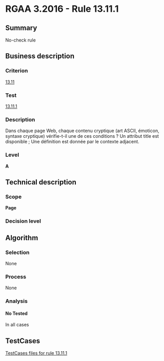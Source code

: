 # RGAA 3.2016 - Rule 13.11.1

## Summary
No-check rule


## Business description

### Criterion
[13.11](http://references.modernisation.gouv.fr/rgaa-accessibilite/criteres.html#crit-13-11)

### Test
[13.11.1](http://references.modernisation.gouv.fr/rgaa-accessibilite/criteres.html#test-13-11-1)

### Description
Dans chaque page Web, chaque contenu cryptique (art ASCII, émoticon, syntaxe cryptique) vérifie-t-il une de ces conditions ? Un attribut title est disponible ; Une définition est donnée par le contexte adjacent.

### Level
**A**


## Technical description

### Scope
**Page**

### Decision level


## Algorithm

### Selection
None

### Process
None

### Analysis

#### No Tested
In all cases


##  TestCases

[TestCases files for rule 13.11.1](https://github.com/Asqatasun/Asqatasun/tree/RGAA_3.2016/rules/rules-rgaa3.2016/src/test/resources/testcases/rgaa32016/Rgaa32016Rule131101/)



